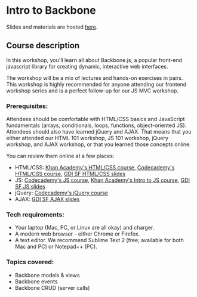 # Intro to Backbone

Slides and materials are hosted [here](http://teaching-materials.org/backbone).

## Course description

In this workshop, you'll learn all about Backbone.js, a popular front-end javascript library for creating dynamic, interactive web interfaces. 

The workshop will be a mix of lectures and hands-on exercises in pairs. This workshop is highly recommended for anyone attending our frontend workshop series and is a perfect follow-up for our JS MVC workshop.

### Prerequisites:

Attendees should be comfortable with HTML/CSS basics and JavaScript fundamentals (arrays, conditionals, loops, functions, object-oriented JS). Attendees should also have learned jQuery and AJAX. That means that you either attended our HTML 101 workshop, JS 101 workshop, jQuery workshop, and AJAX workshop, or that you learned those concepts online. 

You can review them online at a few places:
* HTML/CSS: [Khan Academy's HTML/CSS course](https://khanacademy.org/html-css), [Codecademy's HTML/CSS course](https://www.codecademy.com/tracks/web), [GDI SF HTML/CSS slides](http://teaching-materials.org/htmlcss-1day)
* JS: [Codecademy's JS course](https://www.codecademy.com/tracks/javascript), [Khan Academy's Intro to JS course](https://khanacademy.org/programming),  [GDI SF JS slides](http://teaching-materials.org/javascript)
* jQuery: [Codecademy's jQuery course](https://www.codecademy.com/tracks/jquery)
* AJAX: [GDI SF AJAX slides](http://teaching-materials.org/ajax)

### Tech requirements:

* Your laptop (Mac, PC, or Linux are all okay) and charger.
* A modern web browser - either Chrome or Firefox. 
* A text editor. We recommend Sublime Text 2 (free; available for both Mac and PC) or Notepad++ (PC).

### Topics covered:

* Backbone models & views
* Backbone events
* Backbone CRUD (server calls)